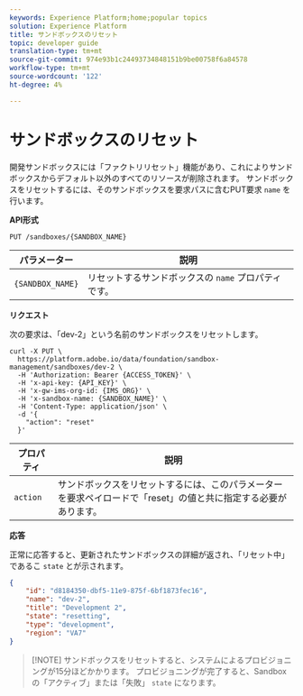 ```yaml
---
keywords: Experience Platform;home;popular topics
solution: Experience Platform
title: サンドボックスのリセット
topic: developer guide
translation-type: tm+mt
source-git-commit: 974e93b1c24493734848151b9be00758f6a84578
workflow-type: tm+mt
source-wordcount: '122'
ht-degree: 4%

---
```



# サンドボックスのリセット

開発サンドボックスには「ファクトリリセット」機能があり、これによりサンドボックスからデフォルト以外のすべてのリソースが削除されます。 サンドボックスをリセットするには、そのサンドボックスを要求パスに含むPUT要求 `name` を行います。

**API形式**

```http
PUT /sandboxes/{SANDBOX_NAME}
```

| パラメーター | 説明 |
| --- | --- |
| `{SANDBOX_NAME}` | リセットするサンドボックスの `name` プロパティです。 |

**リクエスト**

次の要求は、「dev-2」という名前のサンドボックスをリセットします。

```shell
curl -X PUT \
  https://platform.adobe.io/data/foundation/sandbox-management/sandboxes/dev-2 \
  -H 'Authorization: Bearer {ACCESS_TOKEN}' \
  -H 'x-api-key: {API_KEY}' \
  -H 'x-gw-ims-org-id: {IMS_ORG}' \
  -H 'x-sandbox-name: {SANDBOX_NAME}' \
  -H 'Content-Type: application/json' \
  -d '{
    "action": "reset"
  }'
```

| プロパティ | 説明 |
| --- | --- |
| `action` | サンドボックスをリセットするには、このパラメーターを要求ペイロードで「reset」の値と共に指定する必要があります。 |

**応答**

正常に応答すると、更新されたサンドボックスの詳細が返され、「リセット中」であるこ `state` とが示されます。

```json
{
    "id": "d8184350-dbf5-11e9-875f-6bf1873fec16",
    "name": "dev-2",
    "title": "Development 2",
    "state": "resetting",
    "type": "development",
    "region": "VA7"
}
```

>[!NOTE] サンドボックスをリセットすると、システムによるプロビジョニングが15分ほどかかります。 プロビジョニングが完了すると、Sandboxの「アクティブ」または「失敗」 `state` になります。